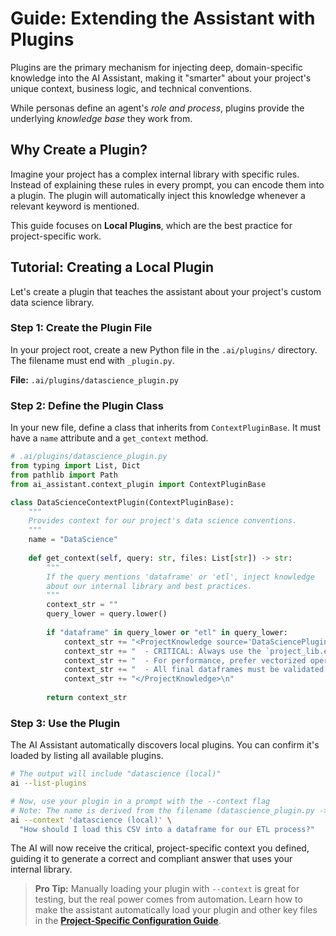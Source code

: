 # Guide: Extending the Assistant with Plugins

Plugins are the primary mechanism for injecting deep, domain-specific knowledge into the AI Assistant, making it "smarter" about your project's unique context, business logic, and technical conventions.

While personas define an agent's *role and process*, plugins provide the underlying *knowledge base* they work from.

## Why Create a Plugin?

Imagine your project has a complex internal library with specific rules. Instead of explaining these rules in every prompt, you can encode them into a plugin. The plugin will automatically inject this knowledge whenever a relevant keyword is mentioned.

This guide focuses on **Local Plugins**, which are the best practice for project-specific work.

## Tutorial: Creating a Local Plugin

Let's create a plugin that teaches the assistant about your project's custom data science library.

### Step 1: Create the Plugin File

In your project root, create a new Python file in the `.ai/plugins/` directory. The filename must end with `_plugin.py`.

**File:** `.ai/plugins/datascience_plugin.py`

### Step 2: Define the Plugin Class

In your new file, define a class that inherits from `ContextPluginBase`. It must have a `name` attribute and a `get_context` method.

```python
# .ai/plugins/datascience_plugin.py
from typing import List, Dict
from pathlib import Path
from ai_assistant.context_plugin import ContextPluginBase

class DataScienceContextPlugin(ContextPluginBase):
    """
    Provides context for our project's data science conventions.
    """
    name = "DataScience"
    
    def get_context(self, query: str, files: List[str]) -> str:
        """
        If the query mentions 'dataframe' or 'etl', inject knowledge
        about our internal library and best practices.
        """
        context_str = ""
        query_lower = query.lower()
        
        if "dataframe" in query_lower or "etl" in query_lower:
            context_str += "<ProjectKnowledge source='DataSciencePlugin'>\n"
            context_str += "  - CRITICAL: Always use the `project_lib.etl.load_dataframe()` function, as it handles authentication automatically.\n"
            context_str += "  - For performance, prefer vectorized operations over row-by-row iteration.\n"
            context_str += "  - All final dataframes must be validated with `project_lib.validation.validate_schema()` before being saved.\n"
            context_str += "</ProjectKnowledge>\n"
        
        return context_str
```

### Step 3: Use the Plugin

The AI Assistant automatically discovers local plugins. You can confirm it's loaded by listing all available plugins.

```bash
# The output will include "datascience (local)"
ai --list-plugins

# Now, use your plugin in a prompt with the --context flag
# Note: The name is derived from the filename (datascience_plugin.py -> datascience)
ai --context 'datascience (local)' \
  "How should I load this CSV into a dataframe for our ETL process?"
```

The AI will now receive the critical, project-specific context you defined, guiding it to generate a correct and compliant answer that uses your internal library.

> **Pro Tip:** Manually loading your plugin with `--context` is great for testing, but the real power comes from automation. Learn how to make the assistant automatically load your plugin and other key files in the **[Project-Specific Configuration Guide](./project_configuration.md)**.
